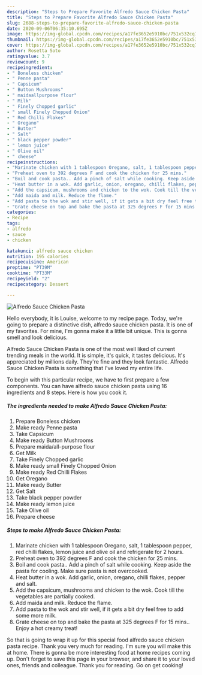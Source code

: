 ```yaml
---
description: "Steps to Prepare Favorite Alfredo Sauce Chicken Pasta"
title: "Steps to Prepare Favorite Alfredo Sauce Chicken Pasta"
slug: 2688-steps-to-prepare-favorite-alfredo-sauce-chicken-pasta
date: 2020-09-06T06:35:10.695Z
image: https://img-global.cpcdn.com/recipes/a17fe3652e5910bc/751x532cq70/alfredo-sauce-chicken-pasta-recipe-main-photo.jpg
thumbnail: https://img-global.cpcdn.com/recipes/a17fe3652e5910bc/751x532cq70/alfredo-sauce-chicken-pasta-recipe-main-photo.jpg
cover: https://img-global.cpcdn.com/recipes/a17fe3652e5910bc/751x532cq70/alfredo-sauce-chicken-pasta-recipe-main-photo.jpg
author: Rosetta Soto
ratingvalue: 3.7
reviewcount: 9
recipeingredient:
- " Boneless chicken"
- " Penne pasta"
- " Capsicum"
- " Button Mushrooms"
- " maidaallpurpose flour"
- " Milk"
- " Finely Chopped garlic"
- " small Finely Chopped Onion"
- " Red Chilli Flakes"
- " Oregano"
- " Butter"
- " Salt"
- " black pepper powder"
- " lemon juice"
- " Olive oil"
- " cheese"
recipeinstructions:
- "Marinate chicken with 1 tablespoon Oregano, salt, 1 tablespoon pepper, red chilli flakes, lemon juice and olive oil and refrigerate for 2 hours."
- "Preheat oven to 392 degrees F and cook the chicken for 25 mins."
- "Boil and cook pasta.. Add a pinch of salt while cooking. Keep aside the pasta for cooling. Make sure pasta is not overcooked."
- "Heat butter in a wok. Add garlic, onion, oregano, chilli flakes, pepper and salt."
- "Add the capsicum, mushrooms and chicken to the wok. Cook till the vegetables are partially cooked."
- "Add maida and milk. Reduce the flame."
- "Add pasta to the wok and stir well, if it gets a bit dry feel free to add some more milk."
- "Grate cheese on top and bake the pasta at 325 degrees F for 15 mins.. Enjoy a hot creamy treat!"
categories:
- Recipe
tags:
- alfredo
- sauce
- chicken

katakunci: alfredo sauce chicken 
nutrition: 195 calories
recipecuisine: American
preptime: "PT39M"
cooktime: "PT33M"
recipeyield: "2"
recipecategory: Dessert

---
```



![Alfredo Sauce Chicken Pasta](https://img-global.cpcdn.com/recipes/a17fe3652e5910bc/751x532cq70/alfredo-sauce-chicken-pasta-recipe-main-photo.jpg)

Hello everybody, it is Louise, welcome to my recipe page. Today, we're going to prepare a distinctive dish, alfredo sauce chicken pasta. It is one of my favorites. For mine, I'm gonna make it a little bit unique. This is gonna smell and look delicious.

Alfredo Sauce Chicken Pasta is one of the most well liked of current trending meals in the world. It is simple, it's quick, it tastes delicious. It's appreciated by millions daily. They're fine and they look fantastic. Alfredo Sauce Chicken Pasta is something that I've loved my entire life.




To begin with this particular recipe, we have to first prepare a few components. You can have alfredo sauce chicken pasta using 16 ingredients and 8 steps. Here is how you cook it.

<!--inarticleads1-->

##### The ingredients needed to make Alfredo Sauce Chicken Pasta:

1. Prepare  Boneless chicken
1. Make ready  Penne pasta
1. Take  Capsicum
1. Make ready  Button Mushrooms
1. Prepare  maida/all-purpose flour
1. Get  Milk
1. Take  Finely Chopped garlic
1. Make ready  small Finely Chopped Onion
1. Make ready  Red Chilli Flakes
1. Get  Oregano
1. Make ready  Butter
1. Get  Salt
1. Take  black pepper powder
1. Make ready  lemon juice
1. Take  Olive oil
1. Prepare  cheese




<!--inarticleads2-->

##### Steps to make Alfredo Sauce Chicken Pasta:

1. Marinate chicken with 1 tablespoon Oregano, salt, 1 tablespoon pepper, red chilli flakes, lemon juice and olive oil and refrigerate for 2 hours.
1. Preheat oven to 392 degrees F and cook the chicken for 25 mins.
1. Boil and cook pasta.. Add a pinch of salt while cooking. Keep aside the pasta for cooling. Make sure pasta is not overcooked.
1. Heat butter in a wok. Add garlic, onion, oregano, chilli flakes, pepper and salt.
1. Add the capsicum, mushrooms and chicken to the wok. Cook till the vegetables are partially cooked.
1. Add maida and milk. Reduce the flame.
1. Add pasta to the wok and stir well, if it gets a bit dry feel free to add some more milk.
1. Grate cheese on top and bake the pasta at 325 degrees F for 15 mins.. Enjoy a hot creamy treat!




So that is going to wrap it up for this special food alfredo sauce chicken pasta recipe. Thank you very much for reading. I'm sure you will make this at home. There is gonna be more interesting food at home recipes coming up. Don't forget to save this page in your browser, and share it to your loved ones, friends and colleague. Thank you for reading. Go on get cooking!
